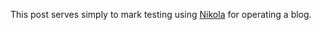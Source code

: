 <!--
.. title: Testing Nikola
.. slug: testing-nikola
.. date: 2016-09-25 18:33:15 UTC-04:00
.. tags:
.. category:
.. link:
.. description:
.. type: text
-->

This post serves simply to mark testing using [Nikola](https://getnikola.com) for operating a blog.
